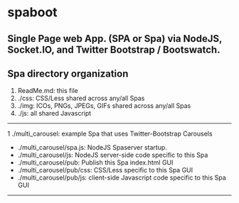 spaboot
=======

## Single Page web App. (SPA or Spa) via NodeJS, Socket.IO, and Twitter Bootstrap / Bootswatch.

## Spa directory organization

1. ReadMe.md: this file
2. ./css: CSS/Less shared across any/all Spas 
3. ./img: ICOs, PNGs, JPEGs, GIFs shared across any/all Spas
4. ./js:  all shared Javascript

---

1 ./multi_carousel: example Spa that uses Twitter-Bootstrap Carousels
  * ./multi_carousel/spa.js: NodeJS Spaserver startup.
  * ./multi_carousel/js: NodeJS server-side code specific to this Spa
  * ./multi_carousel/pub: Publish this Spa index.html GUI
  * ./multi_carousel/pub/css: CSS/Less specific to this Spa GUI
  * ./multi_carousel/pub/js: client-side Javascript code specific to this Spa GUI

---

